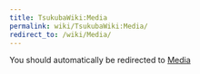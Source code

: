 ```yaml
---
title: TsukubaWiki:Media
permalink: wiki/TsukubaWiki:Media/
redirect_to: /wiki/Media/
---
```


You should automatically be redirected to [Media](/wiki/Media/)
